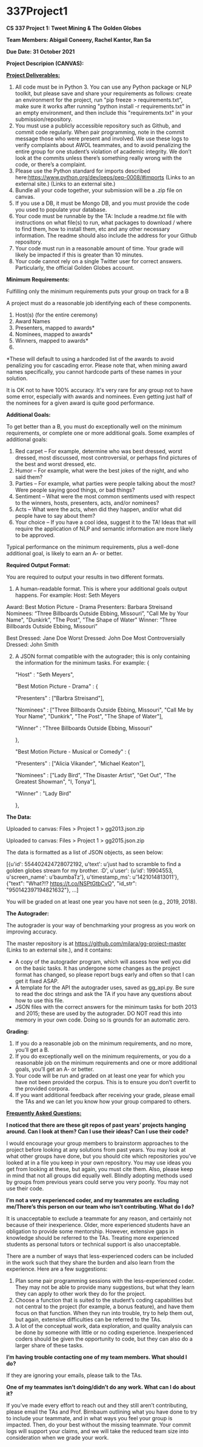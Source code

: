 # 337Project1
<b>CS 337 Project 1: Tweet Mining &amp; The Golden Globes

Team Members: Abigail Coneeny, Rachel Kantor, Ran Sa

Due Date: 31 October 2021


Project Descripion (CANVAS):

  <u>Project Deliverables:</u></b>

1. All code must be in Python 3. You can use any Python package or NLP toolkit, but please save and share your requirements as follows: create an environment for the project, run "pip freeze > requirements.txt", make sure it works after running "python install -r requirements.txt" in an empty environment, and then include this "requirements.txt" in your submission/repository.
2. You must use a publicly accessible repository such as Github, and commit code regularly. When pair programming, note in the commit message those who were present and involved. We use these logs to verify complaints about AWOL teammates, and to avoid penalizing the entire group for one student’s violation of academic integrity. We don’t look at the commits unless there’s something really wrong with the code, or there’s a complaint.
3. Please use the Python standard for imports described here:https://www.python.org/dev/peps/pep-0008/#imports (Links to an external site.) (Links to an external site.)
4. Bundle all your code together, your submission will be a .zip file on canvas.
5. If you use a DB, it must be Mongo DB, and you must provide the code you used to populate your database.
6. Your code must be runnable by the TA: Include a readme.txt file with instructions on what file(s) to run, what packages to download / where to find them, how to install them, etc and any other necessary information. The readme should also include the address for your Github repository.
7. Your code must run in a reasonable amount of time. Your grade will likely be impacted if this is greater than 10 minutes.
8. Your code cannot rely on a single Twitter user for correct answers. Particularly, the official Golden Globes account.
 

<b>Minimum Requirements:</b>

Fulfilling only the minimum requirements puts your group on track for a B

A project must do a reasonable job identifying each of these components.

1. Host(s) (for the entire ceremony)
2. Award Names
3. Presenters, mapped to awards*
4. Nominees, mapped to awards*
5. Winners, mapped to awards*
6. 
*These will default to using a hardcoded list of the awards to avoid penalizing you for cascading error. Please note that, when mining award names specifically, you cannot hardcode parts of these names in your solution.

It is OK not to have 100% accuracy. It's very rare for any group not to have some error, especially with awards and nominees. Even getting just half of the nominees for a given award is quite good performance.


<b>Additional Goals:</b>

To get better than a B, you must do exceptionally well on the minimum requirements, or complete one or more additional goals. Some examples of additional goals:

1. Red carpet – For example, determine who was best dressed, worst dressed, most discussed, most controversial, or perhaps find pictures of the best and worst dressed, etc.
2. Humor – For example, what were the best jokes of the night, and who said them?
3. Parties – For example, what parties were people talking about the most? Were people saying good things, or bad things?
4. Sentiment – What were the most common sentiments used with respect to the winners, hosts, presenters, acts, and/or nominees?
5. Acts – What were the acts, when did they happen, and/or what did people have to say about them?
6. Your choice – If you have a cool idea, suggest it to the TA! Ideas that will require the application of NLP and semantic information are more likely to be approved.

Typical performance on the minimum requirements, plus a well-done additional goal, is likely to earn an A- or better.


<b>Required Output Format:</b>

You are required to output your results in two different formats.

1. A human-readable format. This is where your additional goals output happens. For example:
  Host: Seth Meyers

  Award: Best Motion Picture - Drama
  Presenters: Barbara Streisand
  Nominees: “Three Billboards Outside Ebbing, Missouri”, "Call Me by Your Name", "Dunkirk", "The Post", "The Shape of Water"
  Winner: “Three Billboards Outside Ebbing, Missouri”

  Best Dressed: Jane Doe
  Worst Dressed: John Doe
  Most Controversially Dressed: John Smith

2. A JSON format compatible with the autograder; this is only containing the information for the minimum tasks. For example:
    {

    "Host" : "Seth Meyers",

    "Best Motion Picture - Drama" : {

    "Presenters" : ["Barbra Streisand"],

    "Nominees" : ["Three Billboards Outside Ebbing, Missouri", "Call Me by Your Name", "Dunkirk", "The Post", "The Shape of Water"],

    "Winner" : "Three Billboards Outside Ebbing, Missouri"

    },

 

    "Best Motion Picture - Musical or Comedy" : {

    "Presenters" : ["Alicia Vikander", "Michael Keaton"],

    "Nominees" : ["Lady Bird", "The Disaster Artist", "Get Out", "The Greatest Showman", "I, Tonya"],

    "Winner" : "Lady Bird"

    },

 

<b>The Data:</b>

Uploaded to canvas: Files > Project 1 > gg2013.json.zip

Uploaded to canvas: Files > Project 1 > gg2015.json.zip



The data is formatted as a list of JSON objects, as seen below:

[{u'id': 554402424728072192, u'text': u'just had to scramble to find a golden globes stream for my brother. :D', u'user': {u'id': 19904553, u'screen_name': u'baumbaTz'}, u'timestamp_ms': u'1421014813011'}, {"text": "What?!? https://t.co/NSPtGtbCvO", "id_str": "950142397194821632"}, ...]

You will be graded on at least one year you have not seen (e.g., 2019, 2018).

 

<b>The Autograder:</b>

The autograder is your way of benchmarking your progress as you work on improving accuracy.

The master repository is at https://github.com/milara/gg-project-master (Links to an external site.), and it contains:
- A copy of the autograder program, which will assess how well you did on the basic tasks. It has undergone some changes as the project format has changed, so please report bugs early and often so that I can get it fixed ASAP.
- A template for the API the autograder uses, saved as gg_api.py. Be sure to read the doc strings and ask the TA if you have any questions about how to use this file.
- JSON files with the correct answers for the minimum tasks for both 2013 and 2015; these are used by the autograder. DO NOT read this into memory in your own code. Doing so is grounds for an automatic zero.
 

<b>Grading:</b>

1. If you do a reasonable job on the minimum requirements, and no more, you’ll get a B.
2. If you do exceptionally well on the minimum requirements, or you do a reasonable job on the minimum requirements and one or more additional goals, you’ll get an A- or better.
3. Your code will be run and graded on at least one year for which you have not been provided the corpus. This is to ensure you don’t overfit to the provided corpora.
4. If you want additional feedback after receiving your grade, please email the TAs and we can let you know how your group compared to others.


<b><u>Frequently Asked Questions:</u>

I noticed that there are these git repos of past years’ projects hanging around. Can I look at them? Can I use their ideas? Can I use their code?</b>

I would encourage your group members to brainstorm approaches to the project before looking at any solutions from past years. You may look at what other groups have done, but you should cite which repositories you’ve looked at in a file you keep in your own repository. You may use ideas you get from looking at these, but again, you must cite them. Also, please keep in mind that not all groups did equally well. Blindly adopting methods used by groups from previous years could serve you very poorly. You may not use their code.

<b>I’m not a very experienced coder, and my teammates are excluding me/There’s this person on our team who isn’t contributing. What do I do?</b>

It is unacceptable to exclude a teammate for any reason, and certainly not because of their inexperience. Older, more experienced students have an obligation to provide some mentorship. However, extensive gaps in knowledge should be referred to the TAs. Treating more experienced students as personal tutors or technical support is also unacceptable.

There are a number of ways that less-experienced coders can be included in the work such that they share the burden and also learn from the experience. Here are a few suggestions:

1. Plan some pair programming sessions with the less-experienced coder. They may not be able to provide many suggestions, but what they learn they can apply to other work they do for the project.
2. Choose a function that is suited to the student’s coding capabilities but not central to the project (for example, a bonus feature), and have them focus on that function. When they run into trouble, try to help them out, but again, extensive difficulties can be referred to the TAs.
3. A lot of the conceptual work, data exploration, and quality analysis can be done by someone with little or no coding experience. Inexperienced coders should be given the opportunity to code, but they can also do a larger share of these tasks.


<b>I’m having trouble contacting one of my team members. What should I do?</b>

If they are ignoring your emails, please talk to the TAs.

<b>One of my teammates isn’t doing/didn’t do any work. What can I do about it?</b>

If you’ve made every effort to reach out and they still aren’t contributing, please email the TAs and Prof. Birnbaum outlining what you have done to try to include your teammate, and in what ways you feel your group is impacted. Then, do your best without the missing teammate. Your commit logs will support your claims, and we will take the reduced team size into consideration when we grade your work.
